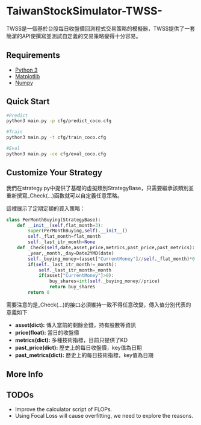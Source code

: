 # TaiwanStockSimulator-TWSS-

TWSS是一個基於台股每日收盤價回測程式交易策略的模擬器，TWSS提供了一套簡潔的API使撰寫並測試自定義的交易策略變得十分容易。

## Requirements

- [Python 3](https://www.python.org/)
- [Matplotlib](https://matplotlib.org/)
- [Numpy](http://www.numpy.org/)


## Quick Start
```bash
#Predict
python3 main.py -p cfg/predict_coco.cfg

#Train
python3 main.py -t cfg/train_coco.cfg

#Eval
python3 main.py -ce cfg/eval_coco.cfg
```


## Customize Your Strategy

我們在strategy.py中提供了基礎的虛擬類別StrategyBase，只需要繼承該類別並重新撰寫_Check(...)函數就可以自定義任意策略。

這裡展示了定期定額的買入策略：

```Python
class PerMonthBuying(StrategyBase):
    def __init__(self,flat_month=3):
        super(PerMonthBuying,self).__init__()
        self._flat_month=flat_month
        self._last_itr_month=None
    def _Check(self,date,asset,price,metrics,past_price,past_metrics):
        _year,_month,_day=Date2YMD(date)
        self._buying_money=(asset["CurrentMoney"]//self._flat_month)*0.95
        if(self._last_itr_month!=_month):
            self._last_itr_month=_month
            if(asset["CurrentMoney"]>0):
                buy_shares=int(self._buying_money//price)
                return buy_shares
        return 0
```
需要注意的是_Check(...)的接口必須維持一致不得任意改變，傳入值分別代表的意義如下
- **asset(dict):** 傳入當前的剩餘金錢，持有股數等資訊
- **price(float):** 當日的收盤價
- **metrics(dict):** 多種技術指標，目前只提供了KD
- **past_price(dict):** 歷史上的每日收盤價，key值為日期
- **past_metrics(dict):** 歷史上的每日技術指標，key值為日期

## More Info



## TODOs

- Improve the calculator script of FLOPs.
- Using Focal Loss will cause overfitting, we need to explore the reasons.
